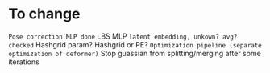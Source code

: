 # To change

` Pose correction MLP done
` LBS MLP
` latent embedding, unkown? avg? checked
` Hashgrid param? Hashgrid or PE?
` Optimization pipeline (separate optimization of deformer)
` Stop guassian from splitting/merging after some iterations